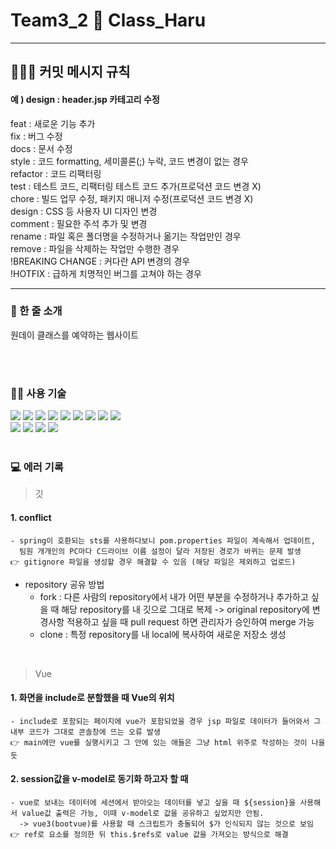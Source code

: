 # Team3_2 🙌 Class_Haru

<hr>

## 🙋🏻‍♂️ 커밋 메시지 규칙
#### 예 ) design : header.jsp 카테고리 수정
feat : 새로운 기능 추가<br>
fix : 버그 수정<br>
docs : 문서 수정<br>
style : 코드 formatting, 세미콜론(;) 누락, 코드 변경이 없는 경우<br>
refactor : 코드 리팩터링<br>
test : 테스트 코드, 리팩터링 테스트 코드 추가(프로덕션 코드 변경 X)<br>
chore : 빌드 업무 수정, 패키지 매니저 수정(프로덕션 코드 변경 X)<br>
design : CSS 등 사용자 UI 디자인 변경<br>
comment : 필요한 주석 추가 및 변경<br>
rename : 파일 혹은 폴더명을 수정하거나 옮기는 작업만인 경우<br>
remove : 파일을 삭제하는 작업만 수행한 경우<br>
!BREAKING CHANGE : 커다란 API 변경의 경우<br>
!HOTFIX : 급하게 치명적인 버그를 고쳐야 하는 경우<br>
<hr>

<h3> 🌱 한 줄 소개 </h3>
원데이 클래스를 예약하는 웹사이트

<br><br>

<h3> 👩‍💻 사용 기술 </h3>
<div>
  <img src="https://img.shields.io/badge/Spring-6DB33F?style=for-the-badge&logo=Spring&logoColor=green">
  <img src="https://img.shields.io/badge/vue.js-4FC08D?style=for-the-badge&logo=vue.js&logoColor=white"> 
  <img src="https://img.shields.io/badge/HTML5-E34F26?style=for-the-badge&logo=HTML5&logoColor=white" />
  <img src="https://img.shields.io/badge/CSS3-1572B6?style=for-the-badge&logo=CSS3&logoColor=white" />
  <img src="https://img.shields.io/badge/bootstrap-7952B3?style=for-the-badge&logo=bootstrap&logoColor=white">
  <img src="https://img.shields.io/badge/javascript-F7DF1E?style=for-the-badge&logo=javascript&logoColor=black">
  <img src="https://img.shields.io/badge/jquery-0769AD?style=for-the-badge&logo=jquery&logoColor=white">
  <img src="https://img.shields.io/badge/Oracle-F80000?style=for-the-badge&logo=Oracle&logoColor=white"/> 
  <img src="https://img.shields.io/badge/mysql-4479A1?style=for-the-badge&logo=mysql&logoColor=white"> 
  
  </br>
  
  <img src="https://img.shields.io/badge/linux-FCC624?style=for-the-badge&logo=linux&logoColor=black"> 
  <img src="https://img.shields.io/badge/amazonaws-232F3E?style=for-the-badge&logo=amazonaws&logoColor=white">
  <img src="https://img.shields.io/badge/Github-181717?style=for-the-badge&logo=github&logoColor=white"/>
  
  <img src="https://img.shields.io/badge/apache tomcat-F8DC75?style=for-the-badge&logo=apachetomcat&logoColor=white">
</div>

<br>

<h3> 💻 에러 기록 </h3>

> 깃

  #### 1. conflict 
  
    - spring이 호환되는 sts를 사용하다보니 pom.properties 파일이 계속해서 업데이트, 
      팀원 개개인의 PC마다 C드라이브 이름 설정이 달라 저장된 경로가 바뀌는 문제 발생 
    👉 gitignore 파일을 생성할 경우 해결할 수 있음 (해당 파일은 제외하고 업로드)

  * repository 공유 방법
    - fork : 다른 사람의 repository에서 내가 어떤 부분을 수정하거나 추가하고 싶을 때 해당 repository를 내 깃으로 그대로 복제
      -> original repository에 변경사항 적용하고 싶을 때 pull request 하면 관리자가 승인하여 merge 가능
    - clone : 특정 repository를 내 local에 복사하여 새로운 저장소 생성

<br>

> Vue

  #### 1. 화면을 include로 분할했을 때 Vue의 위치

    - include로 포함되는 페이지에 vue가 포함되었을 경우 jsp 파일로 데이터가 들어와서 그 내부 코드가 그대로 콘솔창에 뜨는 오류 발생
    👉 main에만 vue를 실행시키고 그 안에 있는 애들은 그냥 html 위주로 작성하는 것이 나을 듯


  #### 2. session값을 v-model로 동기화 하고자 할 때
  
    - vue로 보내는 데이터에 세션에서 받아오는 데이터를 넣고 싶을 때 ${session}을 사용해서 value값 출력은 가능, 이때 v-model로 값을 공유하고 싶었지만 안됨. 
      -> vue3(bootvue)를 사용할 때 스크립트가 충돌되어 $가 인식되지 않는 것으로 보임
    👉 ref로 요소를 정의한 뒤 this.$refs로 value 값을 가져오는 방식으로 해결
